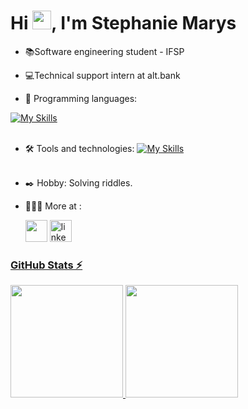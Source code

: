 
<h1 align="left">Hi <img src="https://raw.githubusercontent.com/kaueMarques/kaueMarques/master/hi.gif" height="30px">, I'm Stephanie Marys</h1>

- 📚Software engineering student - IFSP

- 💻Technical support intern at alt.bank

- 🚀 Programming languages:

[![My Skills](https://skillicons.dev/icons?i=c#,python,javascript,c)](https://skillicons.dev)<br><br>

- 🛠️ Tools and technologies:
[![My Skills](https://skillicons.dev/icons?i=vscode,mysql,git,github)](https://skillicons.dev)<br><br>

  
- ✒️ Hobby: Solving riddles.

- 👩🏽‍💻 More at :
  
  <div align="left">
  <a href = "mailto:stephanie.mmarys01@gmail.com"><img loading="lazy" src="https://img.shields.io/badge/Gmail-D14836?style=for-the-badge&logo=gmail&logoColor=white" height="35"></a>
  <a href="https://www.linkedin.com/in/stephanie-marys-3635b0212" a><img src="https://img.shields.io/static/v1?message=LinkedIn&logo=linkedin&label=&color=0077B5&logoColor=white&labelColor=&style=for-the-badge"  height="35" alt="linkedin logo" />
</div>

### GitHub Stats ⚡
<div>
<a href="https://github.com/Stephanie-marys">
<img height="180em" src="https://github-readme-stats.vercel.app/api/top-langs/?username=Stephanie-marys&layout=compact&langs_count=7&theme=dracula"/>
<img height="180em" src="https://github-readme-stats.vercel.app/api?username=Stephanie-marys&show_icons=true&theme=dracula&include_all_commits=true&count_private=true"/>
</div>






